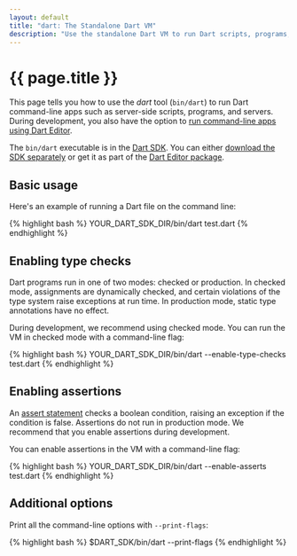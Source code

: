 ```yaml
---
layout: default
title: "dart: The Standalone Dart VM"
description: "Use the standalone Dart VM to run Dart scripts, programs, and servers from the command line."
---
```


# {{ page.title }}

This page tells you how to use the _dart_ tool (`bin/dart`)
to run Dart command-line apps
such as server-side scripts, programs, and servers.
During development, you also have the option to
[run command-line apps using Dart Editor](/docs/editor/#run).

The `bin/dart` executable is in the [Dart SDK](/docs/sdk/).
You can either [download the SDK separately](/docs/sdk/#download)
or get it as part of the [Dart Editor package](/docs/editor/#download).

## Basic usage

Here's an example of running a Dart file on the command line:

{% highlight bash %}
YOUR_DART_SDK_DIR/bin/dart test.dart
{% endhighlight %}


## Enabling type checks

Dart programs run in one of two modes: checked or production.
In checked mode, assignments are dynamically checked, and
certain violations of the type system raise exceptions at run time.
In production mode, static type annotations have no
effect.

During development, we recommend using checked mode. You can
run the VM in checked mode with a command-line flag:

{% highlight bash %}
YOUR_DART_SDK_DIR/bin/dart --enable-type-checks test.dart
{% endhighlight %}

## Enabling assertions

An [assert statement](/docs/language-tour/#assert)
checks a boolean condition,
raising an exception if the condition is false.
Assertions do not run in production mode.
We recommend that you enable assertions during development.

You can enable assertions in the VM with a command-line flag:

{% highlight bash %}
YOUR_DART_SDK_DIR/bin/dart --enable-asserts test.dart
{% endhighlight %}


## Additional options

Print all the command-line options with `--print-flags`:

{% highlight bash %}
$DART_SDK/bin/dart --print-flags
{% endhighlight %}


